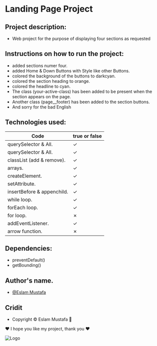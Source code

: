 
# Landing Page Project


## Project description:

- Web project for the purpose of displaying four sections as requested


## Instructions on how to run the project:

- added sections numer four.
- added Home & Down Buttons with Style like other Buttons.
- colored the background of the buttons to darkcyan.
- colored the section heading to orange.
- colored the headline to cyan.
- The class (your-active-class) has been added to be present when the section appears on the page.
- Another class (page__footer) has been added to the section buttons.
- And sorry for the bad English


## Technologies used: 

| Code							|  true or false                                                     |
| ----------------------------- | ------------------------------------------------------------------ |
| querySelector & All. 			| ✓ | 
| querySelector & All.			| ✓ |
| classList (add & remove).		| ✓ |
| arrays.						| ✓ |
| createElement.				| ✓ |
| setAttribute. 				| ✓ |
| insertBefore & appenchild.	| ✓ |
| while loop.					| ✓ |
| forEach loop.					| ✓ |
| for loop.						| ✗ |
| addEventListener.				| ✓ |
| arrow function.				| ✗ |
 

## Dependencies:

- preventDefault()
- getBounding()


## Author's name.
- [@Eslam Mustafa](https://github.com/LeaDer-E/)


## Cridit

- Copyright © Eslam Mustafa 🌹


♥ I hope you like my project, thank you ♥


![Logo](https://s3-us-west-1.amazonaws.com/udacity-content/rebrand/svg/logo.min.svg)

